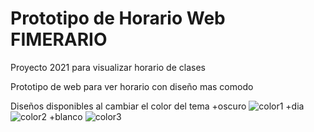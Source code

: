 # Prototipo de Horario Web FIMERARIO
Proyecto 2021 para visualizar horario de clases

Prototipo de web para ver horario con diseño mas comodo

Diseños disponibles al cambiar el color del tema
+oscuro
![color1](https://user-images.githubusercontent.com/50388714/169103476-41e1649d-893f-473e-b865-efd49027dc8d.png)
+dia
![color2](https://user-images.githubusercontent.com/50388714/169103490-57392b9d-6308-421d-a2ff-e92e926b8ce5.png)
+blanco
![color3](https://user-images.githubusercontent.com/50388714/169103511-9d780c62-75a0-4df1-965d-4e446c397bbb.png)

